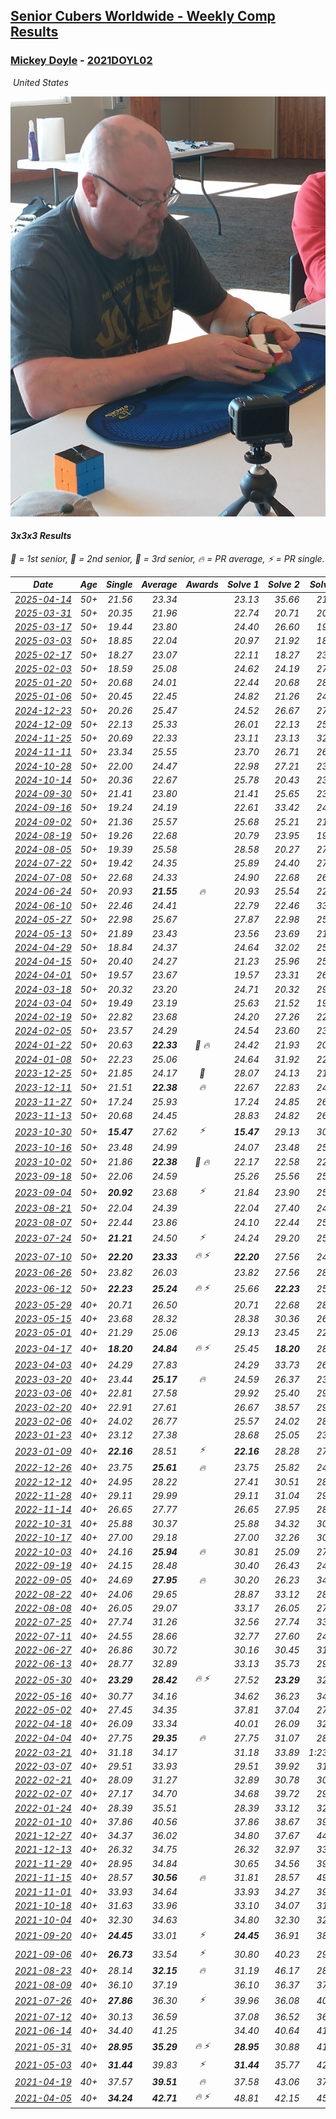 <style>table {white-space: nowrap;}</style>
<link rel="stylesheet" type="text/css" href="/scw-comp/css/flags.css" />

## [Senior Cubers Worldwide - Weekly Comp Results](/scw-comp/results/)
### [Mickey Doyle](README.md) - [2021DOYL02](https://www.worldcubeassociation.org/persons/2021DOYL02?event=333)

<i class="flag flag-US" />&nbsp;United States

![Mickey Doyle](1644595509.jpg)

#### 3x3x3 Results

<span style="white-space: nowrap;">🥇 = 1st senior</span>, <span style="white-space: nowrap;">🥈 = 2nd senior</span>, <span style="white-space: nowrap;">🥉 = 3rd senior</span>, <span style="white-space: nowrap;">🔥 = PR average</span>, <span style="white-space: nowrap;">⚡ = PR single</span>.

| Date | Age | Single | Average | Awards | Solve 1 | Solve 2 | Solve 3 | Solve 4 | Solve 5 | Video |
| :--: | :--: | --: | --: | :--: | --: | --: | --: | --: | --: | :-- |
| [2025-04-14](../../results/2025-04-14/333.md) | 50+ | 21.56 | 23.34 |  | 23.13 | 35.66 | 21.56 | 24.41 | 22.48 | [Desktop](https://www.facebook.com/events/686757560572325/permalink/697620879485993) / [Mobile](https://m.facebook.com/events/686757560572325?view=permalink&id=697620879485993) |
| [2025-03-31](../../results/2025-03-31/333.md) | 50+ | 20.35 | 21.96 |  | 22.74 | 20.71 | 20.35 | 22.43 | 24.57 | [Desktop](https://www.facebook.com/events/952001183807395/permalink/963036942703819) / [Mobile](https://m.facebook.com/events/952001183807395?view=permalink&id=963036942703819) |
| [2025-03-17](../../results/2025-03-17/333.md) | 50+ | 19.44 | 23.80 |  | 24.40 | 26.60 | 19.44 | 28.95 | 20.41 | [Desktop](https://www.facebook.com/events/4062322140668303/permalink/4073862949514222) / [Mobile](https://m.facebook.com/events/4062322140668303?view=permalink&id=4073862949514222) |
| [2025-03-03](../../results/2025-03-03/333.md) | 50+ | 18.85 | 22.04 |  | 20.97 | 21.92 | 18.85 | 25.65 | 23.23 | [Desktop](https://www.facebook.com/events/1685594042052171/permalink/1694378194507089) / [Mobile](https://m.facebook.com/events/1685594042052171?view=permalink&id=1694378194507089) |
| [2025-02-17](../../results/2025-02-17/333.md) | 50+ | 18.27 | 23.07 |  | 22.11 | 18.27 | 23.59 | 30.07 | 23.50 | [Desktop](https://www.facebook.com/events/1147070173669130/permalink/1156656552710492) / [Mobile](https://m.facebook.com/events/1147070173669130?view=permalink&id=1156656552710492) |
| [2025-02-03](../../results/2025-02-03/333.md) | 50+ | 18.59 | 25.08 |  | 24.62 | 24.19 | 27.03 | 18.59 | 26.42 | [Desktop](https://www.facebook.com/events/595481126781396/permalink/605250362471139) / [Mobile](https://m.facebook.com/events/595481126781396?view=permalink&id=605250362471139) |
| [2025-01-20](../../results/2025-01-20/333.md) | 50+ | 20.68 | 24.01 |  | 22.44 | 20.68 | 28.97 | 21.79 | 27.80 | [Desktop](https://www.facebook.com/events/918940140419097/permalink/928535946126183) / [Mobile](https://m.facebook.com/events/918940140419097?view=permalink&id=928535946126183) |
| [2025-01-06](../../results/2025-01-06/333.md) | 50+ | 20.45 | 22.45 |  | 24.82 | 21.26 | 24.75 | 20.45 | 21.33 | [Desktop](https://www.facebook.com/events/595415366757855/permalink/605046292461429) / [Mobile](https://m.facebook.com/events/595415366757855?view=permalink&id=605046292461429) |
| [2024-12-23](../../results/2024-12-23/333.md) | 50+ | 20.26 | 25.47 |  | 24.52 | 26.67 | 27.13 | 20.26 | 25.23 | [Desktop](https://www.facebook.com/events/1148887196801084/permalink/1158044345885369) / [Mobile](https://m.facebook.com/events/1148887196801084?view=permalink&id=1158044345885369) |
| [2024-12-09](../../results/2024-12-09/333.md) | 50+ | 22.13 | 25.33 |  | 26.01 | 22.13 | 25.98 | 35.06 | 23.99 | [Desktop](https://www.facebook.com/events/984530303534896/permalink/993908915930368) / [Mobile](https://m.facebook.com/events/984530303534896?view=permalink&id=993908915930368) |
| [2024-11-25](../../results/2024-11-25/333.md) | 50+ | 20.69 | 22.33 |  | 23.11 | 23.13 | 32.45 | 20.75 | 20.69 | [Desktop](https://www.facebook.com/events/1257789925369732/permalink/1266967324451992) / [Mobile](https://m.facebook.com/events/1257789925369732?view=permalink&id=1266967324451992) |
| [2024-11-11](../../results/2024-11-11/333.md) | 50+ | 23.34 | 25.55 |  | 23.70 | 26.71 | 26.25 | 23.34 | 30.19 | [Desktop](https://www.facebook.com/events/1967492723733489/permalink/1977421806073914) / [Mobile](https://m.facebook.com/events/1967492723733489?view=permalink&id=1977421806073914) |
| [2024-10-28](../../results/2024-10-28/333.md) | 50+ | 22.00 | 24.47 |  | 22.98 | 27.21 | 23.21 | 22.00 | 29.32 | [Desktop](https://www.facebook.com/events/929053079074962/permalink/938285554818381) / [Mobile](https://m.facebook.com/events/929053079074962?view=permalink&id=938285554818381) |
| [2024-10-14](../../results/2024-10-14/333.md) | 50+ | 20.36 | 22.67 |  | 25.78 | 20.43 | 23.36 | 20.36 | 24.22 | [Desktop](https://www.facebook.com/events/892899002359105/permalink/902233048092367) / [Mobile](https://m.facebook.com/events/892899002359105?view=permalink&id=902233048092367) |
| [2024-09-30](../../results/2024-09-30/333.md) | 50+ | 21.41 | 23.80 |  | 21.41 | 25.65 | 23.06 | 23.22 | 25.11 | [Desktop](https://www.facebook.com/events/559779533112258/permalink/567561199000758) / [Mobile](https://m.facebook.com/events/559779533112258?view=permalink&id=567561199000758) |
| [2024-09-16](../../results/2024-09-16/333.md) | 50+ | 19.24 | 24.19 |  | 22.61 | 33.42 | 24.50 | 25.45 | 19.24 | [Desktop](https://www.facebook.com/events/1432335554111064/permalink/1440373419973944) / [Mobile](https://m.facebook.com/events/1432335554111064?view=permalink&id=1440373419973944) |
| [2024-09-02](../../results/2024-09-02/333.md) | 50+ | 21.36 | 25.57 |  | 25.68 | 25.21 | 21.36 | 27.01 | 25.82 | [Desktop](https://www.facebook.com/events/536643418925945/permalink/546076987982588) / [Mobile](https://m.facebook.com/events/536643418925945?view=permalink&id=546076987982588) |
| [2024-08-19](../../results/2024-08-19/333.md) | 50+ | 19.26 | 22.68 |  | 20.79 | 23.95 | 19.26 | 26.35 | 23.29 | [Desktop](https://www.facebook.com/events/1156782986175552/permalink/1165195988667585) / [Mobile](https://m.facebook.com/events/1156782986175552?view=permalink&id=1165195988667585) |
| [2024-08-05](../../results/2024-08-05/333.md) | 50+ | 19.39 | 25.58 |  | 28.58 | 20.27 | 27.88 | 19.39 | 28.87 | [Desktop](https://www.facebook.com/events/1659713531529180/permalink/1666021430898390) / [Mobile](https://m.facebook.com/events/1659713531529180?view=permalink&id=1666021430898390) |
| [2024-07-22](../../results/2024-07-22/333.md) | 50+ | 19.42 | 24.35 |  | 25.89 | 24.40 | 27.44 | 22.77 | 19.42 | [Desktop](https://www.facebook.com/events/909767637577126/permalink/918843726669517) / [Mobile](https://m.facebook.com/events/909767637577126?view=permalink&id=918843726669517) |
| [2024-07-08](../../results/2024-07-08/333.md) | 50+ | 22.68 | 24.33 |  | 24.90 | 22.68 | 26.15 | 23.74 | 24.34 | [Desktop](https://www.facebook.com/events/821748909640871/permalink/828050622344033) / [Mobile](https://m.facebook.com/events/821748909640871?view=permalink&id=828050622344033) |
| [2024-06-24](../../results/2024-06-24/333.md) | 50+ | 20.93 | **21.55** | 🔥 | 20.93 | 25.54 | 22.09 | 21.22 | 21.34 | [Desktop](https://www.facebook.com/events/437464695833920/permalink/445836484996741) / [Mobile](https://m.facebook.com/events/437464695833920?view=permalink&id=445836484996741) |
| [2024-06-10](../../results/2024-06-10/333.md) | 50+ | 22.46 | 24.41 |  | 22.79 | 22.46 | 33.03 | 27.79 | 22.65 | [Desktop](https://www.facebook.com/events/1031082051776253/permalink/1038235124394279) / [Mobile](https://m.facebook.com/events/1031082051776253?view=permalink&id=1038235124394279) |
| [2024-05-27](../../results/2024-05-27/333.md) | 50+ | 22.98 | 25.67 |  | 27.87 | 22.98 | 25.60 | 25.00 | 26.42 | [Desktop](https://www.facebook.com/events/838099921518555/permalink/845704497424764) / [Mobile](https://m.facebook.com/events/838099921518555?view=permalink&id=845704497424764) |
| [2024-05-13](../../results/2024-05-13/333.md) | 50+ | 21.89 | 23.43 |  | 23.56 | 23.69 | 21.89 | 29.79 | 23.04 | [Desktop](https://www.facebook.com/events/800074235387553/permalink/807554814639495) / [Mobile](https://m.facebook.com/events/800074235387553?view=permalink&id=807554814639495) |
| [2024-04-29](../../results/2024-04-29/333.md) | 50+ | 18.84 | 24.37 |  | 24.64 | 32.02 | 25.47 | 22.99 | 18.84 | [Desktop](https://www.facebook.com/events/728652622517739/permalink/735863541796647) / [Mobile](https://m.facebook.com/events/728652622517739?view=permalink&id=735863541796647) |
| [2024-04-15](../../results/2024-04-15/333.md) | 50+ | 20.40 | 24.27 |  | 21.23 | 25.96 | 25.79 | 20.40 | 25.80 | [Desktop](https://www.facebook.com/events/288128664385253/permalink/303075619557224) / [Mobile](https://m.facebook.com/events/288128664385253?view=permalink&id=303075619557224) |
| [2024-04-01](../../results/2024-04-01/333.md) | 50+ | 19.57 | 23.67 |  | 19.57 | 23.31 | 26.77 | 20.93 | 27.04 | [Desktop](https://www.facebook.com/events/399816879472850/permalink/407949915326213) / [Mobile](https://m.facebook.com/events/399816879472850?view=permalink&id=407949915326213) |
| [2024-03-18](../../results/2024-03-18/333.md) | 50+ | 20.32 | 23.20 |  | 24.71 | 20.32 | 29.18 | 21.04 | 23.84 | [Desktop](https://www.facebook.com/events/962609138892132/permalink/968608751625504) / [Mobile](https://m.facebook.com/events/962609138892132?view=permalink&id=968608751625504) |
| [2024-03-04](../../results/2024-03-04/333.md) | 50+ | 19.49 | 23.19 |  | 25.63 | 21.52 | 19.49 | 22.43 | 29.62 | [Desktop](https://www.facebook.com/events/682023687232856/permalink/688412849927273) / [Mobile](https://m.facebook.com/events/682023687232856?view=permalink&id=688412849927273) |
| [2024-02-19](../../results/2024-02-19/333.md) | 50+ | 22.82 | 23.68 |  | 24.20 | 27.26 | 22.82 | 23.75 | 23.09 | [Desktop](https://www.facebook.com/events/947093233792978/permalink/954110166424618) / [Mobile](https://m.facebook.com/events/947093233792978?view=permalink&id=954110166424618) |
| [2024-02-05](../../results/2024-02-05/333.md) | 50+ | 23.57 | 24.29 |  | 24.54 | 23.60 | 23.57 | 27.92 | 24.74 | [Desktop](https://www.facebook.com/events/3090201184445880/permalink/3102057596593572) / [Mobile](https://m.facebook.com/events/3090201184445880?view=permalink&id=3102057596593572) |
| [2024-01-22](../../results/2024-01-22/333.md) | 50+ | 20.63 | **22.33** | 🥉 🔥 | 24.42 | 21.93 | 20.63 | 24.86 | 20.63 | [Desktop](https://www.facebook.com/events/1080083269860734/permalink/1087711939097867) / [Mobile](https://m.facebook.com/events/1080083269860734?view=permalink&id=1087711939097867) |
| [2024-01-08](../../results/2024-01-08/333.md) | 50+ | 22.23 | 25.06 |  | 24.64 | 31.92 | 22.23 | 27.90 | 22.65 | [Desktop](https://www.facebook.com/events/1278843609453417/permalink/1285978772073234) / [Mobile](https://m.facebook.com/events/1278843609453417?view=permalink&id=1285978772073234) |
| [2023-12-25](../../results/2023-12-25/333.md) | 50+ | 21.85 | 24.17 | 🥉 | 28.07 | 24.13 | 21.85 | 25.18 | 23.20 | [Desktop](https://www.facebook.com/events/231087383363053/permalink/238472072624584) / [Mobile](https://m.facebook.com/events/231087383363053?view=permalink&id=238472072624584) |
| [2023-12-11](../../results/2023-12-11/333.md) | 50+ | 21.51 | **22.38** | 🔥 | 22.67 | 22.83 | 24.25 | 21.63 | 21.51 | [Desktop](https://www.facebook.com/events/1404140403643629/permalink/1409732429751093) / [Mobile](https://m.facebook.com/events/1404140403643629?view=permalink&id=1409732429751093) |
| [2023-11-27](../../results/2023-11-27/333.md) | 50+ | 17.24 | 25.93 |  | 17.24 | 24.85 | 26.96 | 25.99 | 29.12 | [Desktop](https://www.facebook.com/events/889636606027860/permalink/896946538630200) / [Mobile](https://m.facebook.com/events/889636606027860?view=permalink&id=896946538630200) |
| [2023-11-13](../../results/2023-11-13/333.md) | 50+ | 20.68 | 24.45 |  | 28.83 | 24.82 | 26.60 | 21.92 | 20.68 | [Desktop](https://www.facebook.com/events/1478121449586426/permalink/1485376585527579) / [Mobile](https://m.facebook.com/events/1478121449586426?view=permalink&id=1485376585527579) |
| [2023-10-30](../../results/2023-10-30/333.md) | 50+ | **15.47** | 27.62 | ⚡ | **15.47** | 29.13 | 30.67 | 27.50 | 26.24 | [Desktop](https://www.facebook.com/events/1074911313795532/permalink/1082045389748791) / [Mobile](https://m.facebook.com/events/1074911313795532?view=permalink&id=1082045389748791) |
| [2023-10-16](../../results/2023-10-16/333.md) | 50+ | 23.48 | 24.99 |  | 24.07 | 23.48 | 25.99 | 24.90 | 26.39 | [Desktop](https://www.facebook.com/events/1058362692072125/permalink/1064790411429353) / [Mobile](https://m.facebook.com/events/1058362692072125?view=permalink&id=1064790411429353) |
| [2023-10-02](../../results/2023-10-02/333.md) | 50+ | 21.86 | **22.38** | 🥉 🔥 | 22.17 | 22.58 | 22.38 | 21.86 | 27.80 | [Desktop](https://www.facebook.com/events/1518773368939011/permalink/1526198238196524) / [Mobile](https://m.facebook.com/events/1518773368939011?view=permalink&id=1526198238196524) |
| [2023-09-18](../../results/2023-09-18/333.md) | 50+ | 22.06 | 24.59 |  | 25.26 | 25.56 | 25.32 | 22.06 | 23.20 | [Desktop](https://www.facebook.com/events/1636211493537200/permalink/1643829629442053) / [Mobile](https://m.facebook.com/events/1636211493537200?view=permalink&id=1643829629442053) |
| [2023-09-04](../../results/2023-09-04/333.md) | 50+ | **20.92** | 23.68 | ⚡ | 21.84 | 23.90 | 25.31 | 26.69 | **20.92** | [Desktop](https://www.facebook.com/events/190773964023185/permalink/200393473061234) / [Mobile](https://m.facebook.com/events/190773964023185?view=permalink&id=200393473061234) |
| [2023-08-21](../../results/2023-08-21/333.md) | 50+ | 22.04 | 24.39 |  | 22.04 | 27.40 | 24.95 | 23.65 | 24.58 | [Desktop](https://www.facebook.com/events/1826888371060368/permalink/1834332783649260) / [Mobile](https://m.facebook.com/events/1826888371060368?view=permalink&id=1834332783649260) |
| [2023-08-07](../../results/2023-08-07/333.md) | 50+ | 22.44 | 23.86 |  | 24.10 | 22.44 | 25.78 | 22.98 | 24.51 | [Desktop](https://www.facebook.com/events/274987855148595/permalink/281327131181334) / [Mobile](https://m.facebook.com/events/274987855148595?view=permalink&id=281327131181334) |
| [2023-07-24](../../results/2023-07-24/333.md) | 50+ | **21.21** | 24.50 | ⚡ | 24.24 | 29.20 | 25.26 | **21.21** | 23.99 | [Desktop](https://www.facebook.com/events/1475111463308788/permalink/1480877746065493) / [Mobile](https://m.facebook.com/events/1475111463308788?view=permalink&id=1480877746065493) |
| [2023-07-10](../../results/2023-07-10/333.md) | 50+ | **22.20** | **23.33** | 🔥 ⚡ | **22.20** | 27.56 | 24.53 | 23.02 | 22.44 | [Desktop](https://www.facebook.com/events/198208716234931/permalink/204176852304784) / [Mobile](https://m.facebook.com/events/198208716234931?view=permalink&id=204176852304784) |
| [2023-06-26](../../results/2023-06-26/333.md) | 50+ | 23.82 | 26.03 |  | 23.82 | 27.56 | 28.30 | 26.63 | 23.90 | [Desktop](https://www.facebook.com/events/205496442461873/permalink/214337971577720) / [Mobile](https://m.facebook.com/events/205496442461873?view=permalink&id=214337971577720) |
| [2023-06-12](../../results/2023-06-12/333.md) | 50+ | **22.23** | **25.24** | 🔥 ⚡ | 25.66 | **22.23** | 25.10 | 24.95 | 30.23 | [Desktop](https://www.facebook.com/events/2098018943739146/permalink/2105672536307120) / [Mobile](https://m.facebook.com/events/2098018943739146?view=permalink&id=2105672536307120) |
| [2023-05-29](../../results/2023-05-29/333.md) | 40+ | 20.71 | 26.50 |  | 20.71 | 22.68 | 28.97 | 27.84 | 33.95 | [Desktop](https://www.facebook.com/events/199553879662923/permalink/208340705450907) / [Mobile](https://m.facebook.com/events/199553879662923?view=permalink&id=208340705450907) |
| [2023-05-15](../../results/2023-05-15/333.md) | 40+ | 23.68 | 28.32 |  | 28.38 | 30.36 | 26.22 | 30.47 | 23.68 | [Desktop](https://www.facebook.com/events/943848890264789/permalink/951101769539501) / [Mobile](https://m.facebook.com/events/943848890264789?view=permalink&id=951101769539501) |
| [2023-05-01](../../results/2023-05-01/333.md) | 40+ | 21.29 | 25.06 |  | 29.13 | 23.45 | 22.69 | 29.04 | 21.29 | [Desktop](https://www.facebook.com/events/751816416413742/permalink/759466635648720) / [Mobile](https://m.facebook.com/events/751816416413742?view=permalink&id=759466635648720) |
| [2023-04-17](../../results/2023-04-17/333.md) | 40+ | **18.20** | **24.84** | 🔥 ⚡ | 25.45 | **18.20** | 28.81 | 24.04 | 25.04 | [Desktop](https://www.facebook.com/events/786804792820217/permalink/793128722187824) / [Mobile](https://m.facebook.com/events/786804792820217?view=permalink&id=793128722187824) |
| [2023-04-03](../../results/2023-04-03/333.md) | 40+ | 24.29 | 27.83 |  | 24.29 | 33.73 | 26.78 | 27.65 | 29.05 | [Desktop](https://www.facebook.com/events/542929047949179/permalink/550090937232990) / [Mobile](https://m.facebook.com/events/542929047949179?view=permalink&id=550090937232990) |
| [2023-03-20](../../results/2023-03-20/333.md) | 40+ | 23.44 | **25.17** | 🔥 | 24.59 | 26.37 | 23.44 | 25.91 | 25.02 | [Desktop](https://www.facebook.com/events/241366535002371/permalink/247470944391930) / [Mobile](https://m.facebook.com/events/241366535002371?view=permalink&id=247470944391930) |
| [2023-03-06](../../results/2023-03-06/333.md) | 40+ | 22.81 | 27.58 |  | 29.92 | 25.40 | 29.68 | 22.81 | 27.66 | [Desktop](https://www.facebook.com/events/229553919432988/permalink/236266352095078) / [Mobile](https://m.facebook.com/events/229553919432988?view=permalink&id=236266352095078) |
| [2023-02-20](../../results/2023-02-20/333.md) | 40+ | 22.91 | 27.61 |  | 26.67 | 38.57 | 29.26 | 26.91 | 22.91 | [Desktop](https://www.facebook.com/events/569225115154363/permalink/576626424414232) / [Mobile](https://m.facebook.com/events/569225115154363?view=permalink&id=576626424414232) |
| [2023-02-06](../../results/2023-02-06/333.md) | 40+ | 24.02 | 26.77 |  | 25.57 | 24.02 | 28.75 | 25.98 | 29.43 | [Desktop](https://www.facebook.com/events/592410912725072/permalink/601569031809260) / [Mobile](https://m.facebook.com/events/592410912725072?view=permalink&id=601569031809260) |
| [2023-01-23](../../results/2023-01-23/333.md) | 40+ | 23.12 | 27.38 |  | 28.68 | 25.05 | 23.12 | 28.41 | 30.34 | [Desktop](https://www.facebook.com/events/492735749600024/permalink/500755532131379) / [Mobile](https://m.facebook.com/events/492735749600024?view=permalink&id=500755532131379) |
| [2023-01-09](../../results/2023-01-09/333.md) | 40+ | **22.16** | 28.51 | ⚡ | **22.16** | 28.28 | 27.26 | 29.98 | 30.34 | [Desktop](https://www.facebook.com/events/4054783058080417/permalink/4067703986788324) / [Mobile](https://m.facebook.com/events/4054783058080417?view=permalink&id=4067703986788324) |
| [2022-12-26](../../results/2022-12-26/333.md) | 40+ | 23.75 | **25.61** | 🔥 | 23.75 | 25.82 | 24.29 | 26.71 | 28.90 | [Desktop](https://www.facebook.com/events/563573978559176/permalink/571397841110123) / [Mobile](https://m.facebook.com/events/563573978559176?view=permalink&id=571397841110123) |
| [2022-12-12](../../results/2022-12-12/333.md) | 40+ | 24.95 | 28.22 |  | 27.41 | 30.51 | 28.92 | 28.33 | 24.95 | [Desktop](https://www.facebook.com/events/1263750814207978/permalink/1274055996510793) / [Mobile](https://m.facebook.com/events/1263750814207978?view=permalink&id=1274055996510793) |
| [2022-11-28](../../results/2022-11-28/333.md) | 40+ | 29.11 | 29.99 |  | 29.11 | 31.04 | 29.33 | 29.60 | 32.95 | [Desktop](https://www.facebook.com/events/1541409726309933/permalink/1551770991940473) / [Mobile](https://m.facebook.com/events/1541409726309933?view=permalink&id=1551770991940473) |
| [2022-11-14](../../results/2022-11-14/333.md) | 40+ | 26.65 | 27.77 |  | 26.65 | 27.95 | 28.09 | 27.28 | 29.99 | [Desktop](https://www.facebook.com/events/5802707333170226/permalink/5842827019158257) / [Mobile](https://m.facebook.com/events/5802707333170226?view=permalink&id=5842827019158257) |
| [2022-10-31](../../results/2022-10-31/333.md) | 40+ | 25.88 | 30.37 |  | 25.88 | 34.32 | 30.50 | 28.75 | 31.87 | [Desktop](https://www.facebook.com/events/536496438309051/permalink/540844727874222) / [Mobile](https://m.facebook.com/events/536496438309051?view=permalink&id=540844727874222) |
| [2022-10-17](../../results/2022-10-17/333.md) | 40+ | 27.00 | 29.18 |  | 27.00 | 32.26 | 30.22 | 27.76 | 29.56 | [Desktop](https://www.facebook.com/events/3406415112938858/permalink/3416934985220204) / [Mobile](https://m.facebook.com/events/3406415112938858?view=permalink&id=3416934985220204) |
| [2022-10-03](../../results/2022-10-03/333.md) | 40+ | 24.16 | **25.94** | 🔥 | 30.81 | 25.09 | 27.56 | 24.16 | 25.17 | [Desktop](https://www.facebook.com/events/1113163972925182/permalink/1118933099014936) / [Mobile](https://m.facebook.com/events/1113163972925182?view=permalink&id=1118933099014936) |
| [2022-09-19](../../results/2022-09-19/333.md) | 40+ | 24.15 | 28.48 |  | 30.40 | 26.43 | 24.15 | 32.74 | 28.62 | [Desktop](https://www.facebook.com/events/400132442274991/permalink/406235608331341) / [Mobile](https://m.facebook.com/events/400132442274991?view=permalink&id=406235608331341) |
| [2022-09-05](../../results/2022-09-05/333.md) | 40+ | 24.69 | **27.95** | 🔥 | 30.20 | 26.23 | 34.05 | 24.69 | 27.41 | [Desktop](https://www.facebook.com/events/865213714460720/permalink/874316370217121) / [Mobile](https://m.facebook.com/events/865213714460720?view=permalink&id=874316370217121) |
| [2022-08-22](../../results/2022-08-22/333.md) | 40+ | 24.06 | 29.65 |  | 28.87 | 33.12 | 28.28 | 24.06 | 31.79 | [Desktop](https://www.facebook.com/events/1050714292295463/permalink/1059038424796383) / [Mobile](https://m.facebook.com/events/1050714292295463?view=permalink&id=1059038424796383) |
| [2022-08-08](../../results/2022-08-08/333.md) | 40+ | 26.05 | 29.07 |  | 33.17 | 26.05 | 27.28 | 26.75 | 59.74 | [Desktop](https://www.facebook.com/events/825089031814345/permalink/830591697930745) / [Mobile](https://m.facebook.com/events/825089031814345?view=permalink&id=830591697930745) |
| [2022-07-25](../../results/2022-07-25/333.md) | 40+ | 27.74 | 31.26 |  | 32.56 | 27.74 | 33.27 | 32.09 | 29.13 | [Desktop](https://www.facebook.com/events/735191414262810/permalink/743572776758007) / [Mobile](https://m.facebook.com/events/735191414262810?view=permalink&id=743572776758007) |
| [2022-07-11](../../results/2022-07-11/333.md) | 40+ | 24.55 | 28.66 |  | 32.77 | 27.60 | 24.55 | 32.36 | 26.02 | [Desktop](https://www.facebook.com/events/1078979143022877/permalink/1087810578806400) / [Mobile](https://m.facebook.com/events/1078979143022877?view=permalink&id=1087810578806400) |
| [2022-06-27](../../results/2022-06-27/333.md) | 40+ | 26.86 | 30.72 |  | 30.16 | 30.45 | 31.54 | 26.86 | 35.11 | [Desktop](https://www.facebook.com/events/442599294039591/permalink/451051336527720) / [Mobile](https://m.facebook.com/events/442599294039591?view=permalink&id=451051336527720) |
| [2022-06-13](../../results/2022-06-13/333.md) | 40+ | 28.77 | 32.89 |  | 33.13 | 35.73 | 29.81 | 46.86 | 28.77 | [Desktop](https://www.facebook.com/events/1292279001590904/permalink/1301322044019933) / [Mobile](https://m.facebook.com/events/1292279001590904?view=permalink&id=1301322044019933) |
| [2022-05-30](../../results/2022-05-30/333.md) | 40+ | **23.29** | **28.42** | 🔥 ⚡ | 27.52 | **23.29** | 32.89 | 51.17 | 24.86 | [Desktop](https://www.facebook.com/events/378345394109427/permalink/386510236626276) / [Mobile](https://m.facebook.com/events/378345394109427?view=permalink&id=386510236626276) |
| [2022-05-16](../../results/2022-05-16/333.md) | 40+ | 30.77 | 34.16 |  | 34.62 | 36.23 | 34.46 | 30.77 | 33.40 | [Desktop](https://www.facebook.com/events/359265572736727/permalink/367475321915752) / [Mobile](https://m.facebook.com/events/359265572736727?view=permalink&id=367475321915752) |
| [2022-05-02](../../results/2022-05-02/333.md) | 40+ | 27.45 | 34.35 |  | 37.81 | 37.04 | 27.45 | 33.35 | 32.66 | [Desktop](https://www.facebook.com/events/5764445473571551/permalink/5803473676335397) / [Mobile](https://m.facebook.com/events/5764445473571551?view=permalink&id=5803473676335397) |
| [2022-04-18](../../results/2022-04-18/333.md) | 40+ | 26.09 | 33.34 |  | 40.01 | 26.09 | 32.62 | 31.00 | 36.40 | [Desktop](https://www.facebook.com/events/558832345492635/permalink/566666218042581) / [Mobile](https://m.facebook.com/events/558832345492635?view=permalink&id=566666218042581) |
| [2022-04-04](../../results/2022-04-04/333.md) | 40+ | 27.75 | **29.35** | 🔥 | 27.75 | 31.07 | 28.50 | 34.32 | 28.47 | [Desktop](https://www.facebook.com/events/655069328915915/permalink/663114418111406) / [Mobile](https://m.facebook.com/events/655069328915915?view=permalink&id=663114418111406) |
| [2022-03-21](../../results/2022-03-21/333.md) | 40+ | 31.18 | 34.17 |  | 31.18 | 33.89 | 1:23.51 | 34.17 | 34.44 | [Desktop](https://www.facebook.com/events/1418360898645376/permalink/1427909021023897) / [Mobile](https://m.facebook.com/events/1418360898645376?view=permalink&id=1427909021023897) |
| [2022-03-07](../../results/2022-03-07/333.md) | 40+ | 29.51 | 33.93 |  | 29.51 | 39.92 | 31.57 | 35.10 | 35.12 | [Desktop](https://www.facebook.com/events/543808583529148/permalink/550915576151782) / [Mobile](https://m.facebook.com/events/543808583529148?view=permalink&id=550915576151782) |
| [2022-02-21](../../results/2022-02-21/333.md) | 40+ | 28.09 | 31.27 |  | 32.89 | 30.78 | 30.13 | 28.09 | 33.95 | [Desktop](https://www.facebook.com/events/509549287201075/permalink/517340109755326) / [Mobile](https://m.facebook.com/events/509549287201075?view=permalink&id=517340109755326) |
| [2022-02-07](../../results/2022-02-07/333.md) | 40+ | 27.17 | 34.70 |  | 34.68 | 39.72 | 29.71 | 55.57 | 27.17 | [Desktop](https://www.facebook.com/events/1012592279358180/permalink/1020648181885923) / [Mobile](https://m.facebook.com/events/1012592279358180?view=permalink&id=1020648181885923) |
| [2022-01-24](../../results/2022-01-24/333.md) | 40+ | 28.39 | 35.51 |  | 28.39 | 33.12 | 32.96 | 52.75 | 40.45 | [Desktop](https://www.facebook.com/events/1729699367421612/permalink/1734686873589528) / [Mobile](https://m.facebook.com/events/1729699367421612?view=permalink&id=1734686873589528) |
| [2022-01-10](../../results/2022-01-10/333.md) | 40+ | 37.86 | 40.56 |  | 37.86 | 38.67 | 39.24 | 43.78 | 58.06 | [Desktop](https://www.facebook.com/events/461056852143654/permalink/469450167970989) / [Mobile](https://m.facebook.com/events/461056852143654?view=permalink&id=469450167970989) |
| [2021-12-27](../../results/2021-12-27/333.md) | 40+ | 34.37 | 36.02 |  | 34.80 | 37.67 | 44.42 | 34.37 | 35.59 | [Desktop](https://www.facebook.com/events/343359980546742/permalink/350555736493833) / [Mobile](https://m.facebook.com/events/343359980546742?view=permalink&id=350555736493833) |
| [2021-12-13](../../results/2021-12-13/333.md) | 40+ | 26.32 | 34.75 |  | 26.32 | 32.97 | 33.46 | 41.94 | 37.81 | [Desktop](https://www.facebook.com/events/273334328175697/permalink/281928663982930) / [Mobile](https://m.facebook.com/events/273334328175697?view=permalink&id=281928663982930) |
| [2021-11-29](../../results/2021-11-29/333.md) | 40+ | 28.95 | 34.84 |  | 30.65 | 34.56 | 39.32 | 28.95 | 43.31 | [Desktop](https://www.facebook.com/events/401731615009477/permalink/410463564136282) / [Mobile](https://m.facebook.com/events/401731615009477?view=permalink&id=410463564136282) |
| [2021-11-15](../../results/2021-11-15/333.md) | 40+ | 28.57 | **30.56** | 🔥 | 31.81 | 28.57 | 49.16 | 30.08 | 29.78 | [Desktop](https://www.facebook.com/events/717487009641909/permalink/726061435451133) / [Mobile](https://m.facebook.com/events/717487009641909?view=permalink&id=726061435451133) |
| [2021-11-01](../../results/2021-11-01/333.md) | 40+ | 33.93 | 34.64 |  | 33.93 | 34.27 | 39.24 | 33.98 | 35.67 | [Desktop](https://www.facebook.com/events/556108165479652/permalink/560114258412376) / [Mobile](https://m.facebook.com/events/556108165479652?view=permalink&id=560114258412376) |
| [2021-10-18](../../results/2021-10-18/333.md) | 40+ | 31.63 | 33.96 |  | 33.10 | 34.07 | 31.63 | 37.61 | 34.70 | [Desktop](https://www.facebook.com/events/261213032615951/permalink/269499881787266) / [Mobile](https://m.facebook.com/events/261213032615951?view=permalink&id=269499881787266) |
| [2021-10-04](../../results/2021-10-04/333.md) | 40+ | 32.30 | 34.63 |  | 34.80 | 32.30 | 32.98 | 36.11 | 42.21 | [Desktop](https://www.facebook.com/events/1102565390277531/permalink/1110259179508152) / [Mobile](https://m.facebook.com/events/1102565390277531?view=permalink&id=1110259179508152) |
| [2021-09-20](../../results/2021-09-20/333.md) | 40+ | **24.45** | 33.01 | ⚡ | **24.45** | 36.91 | 38.80 | 32.28 | 29.84 | [Desktop](https://www.facebook.com/events/836337370416586/permalink/844677959582527) / [Mobile](https://m.facebook.com/events/836337370416586?view=permalink&id=844677959582527) |
| [2021-09-06](../../results/2021-09-06/333.md) | 40+ | **26.73** | 33.54 | ⚡ | 30.80 | 40.23 | 29.60 | **26.73** | 43.70 | [Desktop](https://www.facebook.com/events/208105634636421/permalink/216610760452575) / [Mobile](https://m.facebook.com/events/208105634636421?view=permalink&id=216610760452575) |
| [2021-08-23](../../results/2021-08-23/333.md) | 40+ | 28.14 | **32.15** | 🔥 | 31.19 | 46.17 | 28.14 | 31.49 | 33.76 | [Desktop](https://www.facebook.com/events/992549044856331/permalink/1001316023979633) / [Mobile](https://m.facebook.com/events/992549044856331?view=permalink&id=1001316023979633) |
| [2021-08-09](../../results/2021-08-09/333.md) | 40+ | 36.10 | 37.19 |  | 36.10 | 36.37 | 37.13 | 38.06 | 38.51 | [Desktop](https://www.facebook.com/events/799005364067137/permalink/806375776663429) / [Mobile](https://m.facebook.com/events/799005364067137?view=permalink&id=806375776663429) |
| [2021-07-26](../../results/2021-07-26/333.md) | 40+ | **27.86** | 36.30 | ⚡ | 39.96 | 36.08 | 40.18 | 32.85 | **27.86** | [Desktop](https://www.facebook.com/events/345405150546336/permalink/354254536328064) / [Mobile](https://m.facebook.com/events/345405150546336?view=permalink&id=354254536328064) |
| [2021-07-12](../../results/2021-07-12/333.md) | 40+ | 30.13 | 36.59 |  | 37.08 | 36.52 | 36.16 | 49.16 | 30.13 | [Desktop](https://www.facebook.com/events/511699716713156/permalink/519687505914377) / [Mobile](https://m.facebook.com/events/511699716713156?view=permalink&id=519687505914377) |
| [2021-06-14](../../results/2021-06-14/333.md) | 40+ | 34.40 | 41.25 |  | 34.40 | 40.64 | 41.57 | 42.21 | 41.54 | [Desktop](https://www.facebook.com/events/318989363128881/permalink/328153678879116) / [Mobile](https://m.facebook.com/events/318989363128881?view=permalink&id=328153678879116) |
| [2021-05-31](../../results/2021-05-31/333.md) | 40+ | **28.95** | **35.29** | 🔥 ⚡ | **28.95** | 30.88 | 41.14 | 33.85 | 41.94 | [Desktop](https://www.facebook.com/events/477312563557358/permalink/484610029494278) / [Mobile](https://m.facebook.com/events/477312563557358?view=permalink&id=484610029494278) |
| [2021-05-03](../../results/2021-05-03/333.md) | 40+ | **31.44** | 39.83 | ⚡ | **31.44** | 35.77 | 42.58 | 44.15 | 41.14 | [Desktop](https://www.facebook.com/events/2542204919406396/permalink/2550640875229467) / [Mobile](https://m.facebook.com/events/2542204919406396?view=permalink&id=2550640875229467) |
| [2021-04-19](../../results/2021-04-19/333.md) | 40+ | 37.57 | **39.51** | 🔥 | 37.58 | 43.06 | 37.57 | 37.89 | 45.88 | [Desktop](https://www.facebook.com/events/195346665532379/permalink/202008288199550) / [Mobile](https://m.facebook.com/events/195346665532379?view=permalink&id=202008288199550) |
| [2021-04-05](../../results/2021-04-05/333.md) | 40+ | **34.24** | **42.71** | 🔥 ⚡ | 48.81 | 42.15 | 45.52 | 40.47 | **34.24** | [Desktop](https://www.facebook.com/events/486157032419819/permalink/489969585371897) / [Mobile](https://m.facebook.com/events/486157032419819?view=permalink&id=489969585371897) |


<!-- Global site tag (gtag.js) - Google Analytics -->
<script async src="https://www.googletagmanager.com/gtag/js?id=UA-86348435-3"></script>
<script>window.dataLayer = window.dataLayer || []; function gtag() {dataLayer.push(arguments);} gtag('js', new Date()); gtag('config', 'UA-86348435-3');</script>
